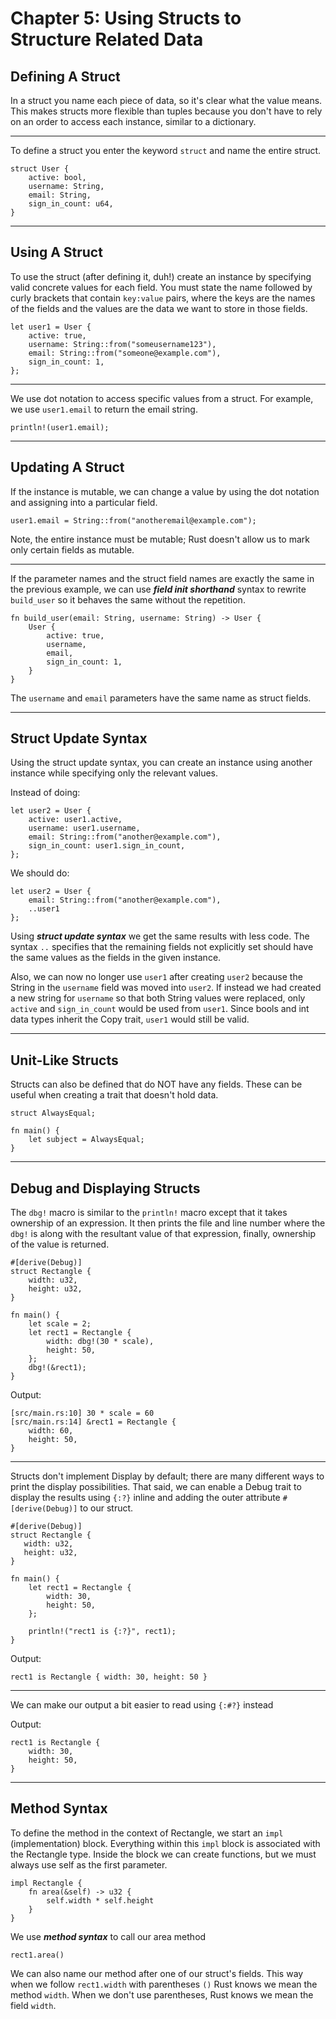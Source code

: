 # Chapter 5: Using Structs to Structure Related Data

## Defining A Struct

In a struct you name each piece of data, so it's clear what the value means.
This makes structs more flexible than tuples because you don't have to rely on an order to access each instance, 
similar to a dictionary.

---

To define a struct you enter the keyword `struct` and name the entire struct.

```
struct User {
    active: bool,
    username: String,
    email: String,
    sign_in_count: u64,
}
```

---

## Using A Struct

To use the struct (after defining it, duh!) create an instance by specifying valid concrete values for each field.
You must state the name followed by curly brackets that contain `key:value` pairs, 
where the keys are the names of the fields and the values are the data we want to store in those fields.

```
let user1 = User {
    active: true,
    username: String::from("someusername123"),
    email: String::from("someone@example.com"),
    sign_in_count: 1,
};
```

---

We use dot notation to access specific values from a struct.
For example, we use `user1.email` to return the email string.

```
println!(user1.email);
```

---

## Updating A Struct

If the instance is mutable, we can change a value by using the dot notation and assigning into a particular field.

```
user1.email = String::from("anotheremail@example.com");
```

Note, the entire instance must be mutable; Rust doesn't allow us to mark only certain fields as mutable.

---

If the parameter names and the struct field names are exactly the same in the previous example,
we can use ***field init shorthand*** syntax to rewrite `build_user` so it behaves the same without the repetition.

```
fn build_user(email: String, username: String) -> User {
    User {
        active: true,
        username,
        email,
        sign_in_count: 1,
    }
}
```

The `username` and `email` parameters have the same name as struct fields.

---

## Struct Update Syntax

Using the struct update syntax, 
you can create an instance using another instance while specifying only the relevant values.

Instead of doing:
```
let user2 = User {
    active: user1.active,
    username: user1.username,
    email: String::from("another@example.com"),
    sign_in_count: user1.sign_in_count,
};
```

We should do:
```
let user2 = User {
    email: String::from("another@example.com"),
    ..user1
};
```

Using ***struct update syntax*** we get the same results with less code.
The syntax `..` specifies that the remaining fields not explicitly set should have the same values as the fields in the 
given instance. 

Also, we can now no longer use `user1` after creating `user2` because the String in the `username` field
was moved into `user2`. If instead we had created a new string for `username` so that both String values were replaced, 
only `active` and  `sign_in_count` would be used from `user1`. Since bools and int data types inherit the Copy trait, 
`user1` would still be valid.

---

## Unit-Like Structs

Structs can also be defined that do NOT have any fields. 
These can be useful when creating a trait that doesn't hold data.

```
struct AlwaysEqual;

fn main() {
    let subject = AlwaysEqual;
}
```

---

## Debug and Displaying Structs

The `dbg!` macro is similar to the `println!` macro except that it takes ownership of an expression. 
It then prints the file and line number where the `dbg!` is along with the resultant value of that expression, 
finally, ownership of the value is returned.

```
#[derive(Debug)]
struct Rectangle {
    width: u32,
    height: u32,
}

fn main() {
    let scale = 2;
    let rect1 = Rectangle {
        width: dbg!(30 * scale),
        height: 50,
    };
    dbg!(&rect1);
}
```
Output:
```
[src/main.rs:10] 30 * scale = 60
[src/main.rs:14] &rect1 = Rectangle {
    width: 60,
    height: 50,
}
```

---

Structs don't implement Display by default; there are many different ways to print the display possibilities.
That said, we can enable a Debug trait to display the results using `{:?}` inline 
and adding the outer attribute `#[derive(Debug)]` to our struct.

```
#[derive(Debug)]
struct Rectangle {
   width: u32,
   height: u32,
}

fn main() {
    let rect1 = Rectangle {
        width: 30,
        height: 50,
    };
    
    println!("rect1 is {:?}", rect1);
}

```
Output:
```
rect1 is Rectangle { width: 30, height: 50 }
```

---

We can make our output a bit easier to read using `{:#?}` instead

Output:
```
rect1 is Rectangle {
    width: 30,
    height: 50,
}
```

---

## Method Syntax

To define the method in the context of Rectangle, we start an `impl` (implementation) block.
Everything within this `impl` block is associated with the Rectangle type.
Inside the block we can create functions, but we must always use self as the first parameter.

```
impl Rectangle {
    fn area(&self) -> u32 {
        self.width * self.height
    }
}
```

We use ***method syntax*** to call our area method

```
rect1.area()
```

We can also name our method after one of our struct's fields.
This way when we follow `rect1.width` with parentheses `()` Rust knows we mean the method `width`.
When we don't use parentheses, Rust knows we mean the field `width`.
    
